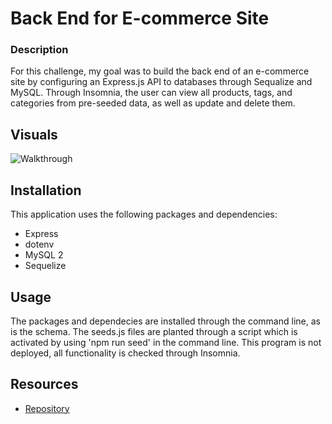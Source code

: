 # Back End for E-commerce Site
### Description
For this challenge, my goal was to build the back end of an e-commerce site by configuring an Express.js API to databases through Sequalize and MySQL. Through Insomnia, the user can view all products, tags, and categories from pre-seeded data, as well as update and delete them.

## Visuals 
 ![Walkthrough]()

 ## Installation
This application uses the following packages and dependencies:
- Express
- dotenv
- MySQL 2
- Sequelize

## Usage
The packages and dependecies are installed through the command line, as is the schema. The seeds.js files are planted through a script which is activated by using 'npm run seed' in the command line. 
This program is not deployed, all functionality is checked through Insomnia.
  ## Resources 
 * [Repository](https://github.com/untjala/ecommerce-back-end)
